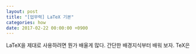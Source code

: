 ```yaml
---
layout: post
title: "[업무력] LaTeX 기본"
categories: how
date: 2017-02-22 00:00:00 +0900
---
```


LaTeX을 제대로 사용하려면 뭔가 배울게 많다. 간단한 배경지식부터 배워 보자.  TeX은 
